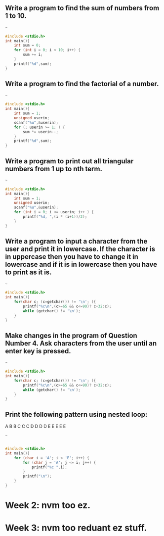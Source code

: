 ## Write a program to find the sum of numbers from 1 to 10.
```c
~

#include <stdio.h>
int main(){
    int sum = 0;
    for (int i = 0; i < 10; i++) {
        sum += i; 
    }
    printf("%d",sum);
}
```
## Write a program to find the factorial of a number.
```c
~

#include <stdio.h>
int main(){
    int sum = 1;
    unsigned userin;
    scanf("%u",&userin);
    for (; userin >= 1; ) {
        sum *= userin--;
    }
    printf("%d",sum);
}
```
## Write a program to print out all triangular numbers from 1 up to nth term.
```c
~

#include <stdio.h>
int main(){
    int sum = 1;
    unsigned userin;
    scanf("%u",&userin);
    for (int i = 0; i <= userin; i++ ) {
        printf("%d, ",(i * (i+1))/2);
    }
}

```
## Write a program to input a character from the user and print it in lowercase. If the character is in uppercase then you have to change it in lowercase and if it is in lowercase then you have to print as it is.
```c
~

#include <stdio.h>
int main(){
    for(char c; (c=getchar()) != '\n'; ){
        printf("%c\n",(c>=65 && c<=90)? c+32:c);
        while (getchar() != '\n');
    }
}
```

## Make changes in the program of Question Number 4. Ask characters from the user until an enter key is pressed.
```c
~

#include <stdio.h>
int main(){
    for(char c; (c=getchar()) != '\n'; ){
        printf("%c\n",(c>=65 && c<=90)? c+32:c);
        while (getchar() != '\n');
    }
}
```
##  Print the following pattern using nested loop:
A
B  B
C  C  C
D  D  D  D
E  E  E  E  E
```c
~


#include <stdio.h>
int main(){
    for (char i = 'A'; i < 'E'; i++) {
        for (char j = 'A'; j <= i; j++) {
            printf("%c ",i);
        }
        printf("\n");
    }
}
```
>
# Week 2: nvm too ez.
>
# Week 3: nvm too reduant ez stuff.



